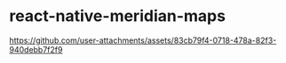 # react-native-meridian-maps


https://github.com/user-attachments/assets/83cb79f4-0718-478a-82f3-940debb7f2f9

